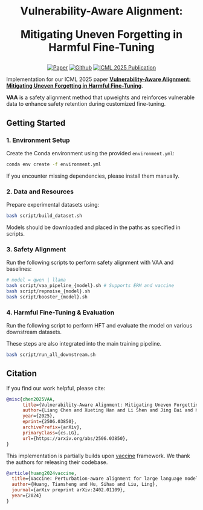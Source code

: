 <h1 align='center'>
Vulnerability-Aware Alignment: 
  
  Mitigating Uneven Forgetting in Harmful Fine-Tuning
</h1>

<p align='center'>
<a href=https://arxiv.org/abs/2506.03850"><img src="https://img.shields.io/badge/arXiv-2506.03850-b31b1b.svg" alt="Paper"></a> 
<a href="https://github.com/ChanLiang/VAA"><img src="https://img.shields.io/badge/-Github-grey?logo=github" alt="Github"></a>
<a href="https://icml.cc"><img src="https://img.shields.io/badge/Pub-ICML'25-blue" alt="ICML 2025 Publication" alt="Conf"></a> 
</p>

Implementation for our ICML 2025 paper **[Vulnerability-Aware Alignment: Mitigating Uneven Forgetting in Harmful Fine-Tuning](https://arxiv.org/abs/2506.03850)**. 

**VAA** is a safety alignment method that upweights and reinforces vulnerable data to enhance safety retention during customized fine-tuning.


## Getting Started

### 1. Environment Setup

Create the Conda environment using the provided `environment.yml`:

```bash
conda env create -f environment.yml
```

If you encounter missing dependencies, please install them manually.

### 2. Data and Resources

Prepare experimental datasets using:

```bash
bash script/build_dataset.sh
```
  
Models should be downloaded and placed in the paths as specified in scripts.


### 3. Safety Alignment

Run the following scripts to perform safety alignment with VAA and baselines:

```bash
# model = qwen | llama
bash script/vaa_pipeline_{model}.sh # Supports ERM and vaccine
bash script/repnoise_{model}.sh
bash script/booster_{model}.sh
```

### 4. Harmful Fine-Tuning & Evaluation

Run the following script to perform HFT and evaluate the model on various downstream datasets. 

These steps are also integrated into the main training pipeline.

```bash
bash script/run_all_downstream.sh
```

## Citation

If you find our work helpful, please cite:

```bibtex
@misc{chen2025VAA,
      title={Vulnerability-Aware Alignment: Mitigating Uneven Forgetting in Harmful Fine-Tuning}, 
      author={Liang Chen and Xueting Han and Li Shen and Jing Bai and Kam-Fai Wong},
      year={2025},
      eprint={2506.03850},
      archivePrefix={arXiv},
      primaryClass={cs.LG},
      url={https://arxiv.org/abs/2506.03850}, 
}
```

This implementation is partially builds upon [vaccine](https://github.com/git-disl/Vaccine) framework. We thank the authors for releasing their codebase.

```bibtex
@article{huang2024vaccine,
  title={Vaccine: Perturbation-aware alignment for large language model},
  author={Huang, Tiansheng and Hu, Sihao and Liu, Ling},
  journal={arXiv preprint arXiv:2402.01109},
  year={2024}
}
```
